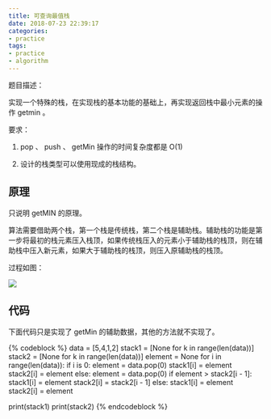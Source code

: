 ```yaml
---
title: 可查询最值栈
date: 2018-07-23 22:39:17
categories:
- practice
tags:
- practice
- algorithm
---
```

题目描述：

实现一个特殊的栈，在实现栈的基本功能的基础上，再实现返回栈中最小元素的操作 getmin 。

要求：

1. pop 、 push 、 getMin 操作的时间复杂度都是 O(1)

2. 设计的栈类型可以使用现成的栈结构。

<!-- more -->

## 原理

只说明 getMIN 的原理。

算法需要借助两个栈，第一个栈是传统栈，第二个栈是辅助栈。辅助栈的功能是第一步将最初的栈元素压入栈顶，如果传统栈压入的元素小于辅助栈的栈顶，则在辅助栈中压入新元素，如果大于辅助栈的栈顶，则压入原辅助栈的栈顶。

过程如图：

![](/images/practice/27.png)

## 代码

下面代码只是实现了 getMin 的辅助数据，其他的方法就不实现了。

{% codeblock %}
data = [5,4,1,2]
stack1 = [None for k in range(len(data))]
stack2 = [None for k in range(len(data))]
element = None
for i in range(len(data)):
    if i is 0:
        element = data.pop(0)
        stack1[i] = element
        stack2[i] = element
    else:
        element = data.pop(0)
        if element > stack2[i - 1]:
            stack1[i] = element
            stack2[i] = stack2[i - 1]
        else:
            stack1[i] = element
            stack2[i] = element

print(stack1)
print(stack2)
{% endcodeblock %}
